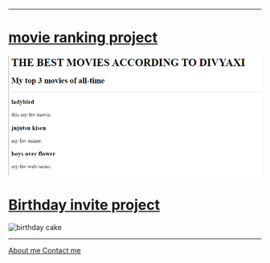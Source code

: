 <hr />
<h1>
  <a href="./movie-ranking.html"
    >movie ranking project</a
  >
</h1>

<img
  src="./myfav.png"
  alt="my best movie ranking"
/>
<h1>
  <a href="../4.3 HTML Porfolio Project/public/birthday-invite.html"
    >Birthday invite project</a
  >
</h1>

<img
  src="../4.3 HTML Porfolio Project/assets/images/mybirthday.png"
  alt="birthday cake"
/>
<hr />
<a href="./public/about.html ">About me </a>
<a href="./public/contact.html">Contact me</a>
